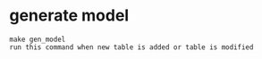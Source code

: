 # generate model
```
make gen_model
run this command when new table is added or table is modified
```